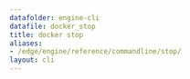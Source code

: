 ```yaml
---
datafolder: engine-cli
datafile: docker_stop
title: docker stop
aliases:
- /edge/engine/reference/commandline/stop/
layout: cli
---
```


<!--
This page is automatically generated from Docker's source code. If you want to
suggest a change to the text that appears here, open a ticket or pull request
in the source repository on GitHub:

https://github.com/docker/cli
-->